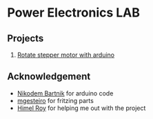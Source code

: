 # Power Electronics LAB

## Projects

1. [Rotate stepper motor with arduino](/rotate-stepper-motor-with-arduino)

## Acknowledgement

- [Nikodem Bartnik](https://nikodembartnik.pl/) for arduino code
- [mgesteiro](https://github.com/mgesteiro/fritzing-parts) for fritzing parts
- [Himel Roy](https://www.facebook.com/himelroy180907) for helping me out with the project
